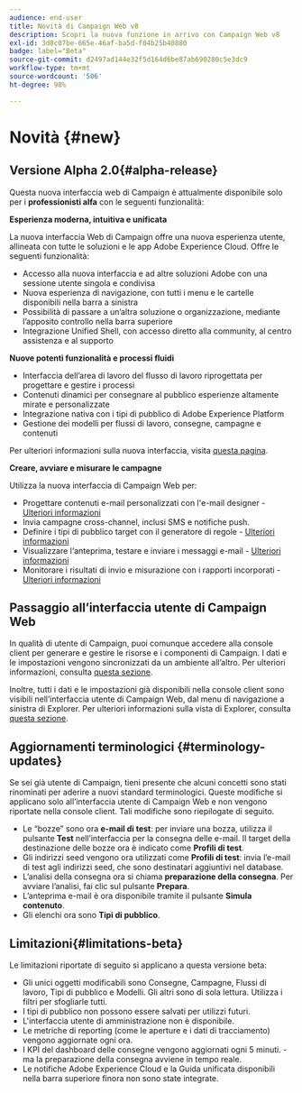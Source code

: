 ```yaml
---
audience: end-user
title: Novità di Campaign Web v8
description: Scopri la nuova funzione in arrivo con Campaign Web v8
exl-id: 3d8c07be-665e-46af-ba5d-f04b25b40880
badge: label="Beta"
source-git-commit: d2497ad144e32f5d164d6be87ab690280c5e3dc9
workflow-type: tm+mt
source-wordcount: '506'
ht-degree: 98%

---
```



# Novità {#new}

## Versione Alpha 2.0{#alpha-release}

Questa nuova interfaccia web di Campaign è attualmente disponibile solo per i **professionisti alfa** con le seguenti funzionalità:

**Esperienza moderna, intuitiva e unificata**

La nuova interfaccia Web di Campaign offre una nuova esperienza utente, allineata con tutte le soluzioni e le app Adobe Experience Cloud. Offre le seguenti funzionalità:

* Accesso alla nuova interfaccia e ad altre soluzioni Adobe con una sessione utente singola e condivisa
* Nuova esperienza di navigazione, con tutti i menu e le cartelle disponibili nella barra a sinistra
* Possibilità di passare a un’altra soluzione o organizzazione, mediante l’apposito controllo nella barra superiore
* Integrazione Unified Shell, con accesso diretto alla community, al centro assistenza e al supporto

**Nuove potenti funzionalità e processi fluidi**

* Interfaccia dell’area di lavoro del flusso di lavoro riprogettata per progettare e gestire i processi
* Contenuti dinamici per consegnare al pubblico esperienze altamente mirate e personalizzate
* Integrazione nativa con i tipi di pubblico di Adobe Experience Platform
* Gestione dei modelli per flussi di lavoro, consegne, campagne e contenuti

Per ulteriori informazioni sulla nuova interfaccia, visita [questa pagina](../get-started/user-interface.md).

**Creare, avviare e misurare le campagne**

Utilizza la nuova interfaccia di Campaign Web per:

* Progettare contenuti e-mail personalizzati con l&#39;e-mail designer - [Ulteriori informazioni](../content/edit-content.md)
* Invia campagne cross-channel, inclusi SMS e notifiche push.
* Definire i tipi di pubblico target con il generatore di regole - [Ulteriori informazioni](../audience/about-audiences.md)
* Visualizzare l‘anteprima, testare e inviare i messaggi e-mail - [Ulteriori informazioni](../monitor/prepare-send.md)
* Monitorare i risultati di invio e misurazione con i rapporti incorporati - [Ulteriori informazioni](../reporting/delivery-reports.md)


## Passaggio all’interfaccia utente di Campaign Web

In qualità di utente di Campaign, puoi comunque accedere alla console client per generare e gestire le risorse e i componenti di Campaign. I dati e le impostazioni vengono sincronizzati da un ambiente all’altro. Per ulteriori informazioni, consulta [questa sezione](../get-started/get-started.md#about-campaign-client-consoleac-client).

Inoltre, tutti i dati e le impostazioni già disponibili nella console client sono visibili nell’interfaccia utente di Campaign Web, dal menu di navigazione a sinistra di Explorer. Per ulteriori informazioni sulla vista di Explorer, consulta [questa sezione](../get-started/user-interface.md#explorer-user-interface-explorer).


## Aggiornamenti terminologici {#terminology-updates}

Se sei già utente di Campaign, tieni presente che alcuni concetti sono stati rinominati per aderire a nuovi standard terminologici. Queste modifiche si applicano solo all’interfaccia utente di Campaign Web e non vengono riportate nella console client. Tali modifiche sono riepilogate di seguito.

* Le “bozze” sono ora **e-mail di test**: per inviare una bozza, utilizza il pulsante **Test** nell’interfaccia per la consegna delle e-mail. Il target della destinazione delle bozze ora è indicato come **Profili di test**.
* Gli indirizzi seed vengono ora utilizzati come **Profili di test**: invia l’e-mail di test agli indirizzi seed, che sono destinatari aggiuntivi nel database.
* L’analisi della consegna ora si chiama **preparazione della consegna**. Per avviare l’analisi, fai clic sul pulsante **Prepara**.
* L’anteprima e-mail è ora disponibile tramite il pulsante **Simula contenuto**.
* Gli elenchi ora sono **Tipi di pubblico**.

## Limitazioni{#limitations-beta}

Le limitazioni riportate di seguito si applicano a questa versione beta:

* Gli unici oggetti modificabili sono Consegne, Campagne, Flussi di lavoro, Tipi di pubblico e Modelli. Gli altri sono di sola lettura. Utilizza i filtri per sfogliarle tutti.
* I tipi di pubblico non possono essere salvati per utilizzi futuri.
* L&#39;interfaccia utente di amministrazione non è disponibile.
* Le metriche di reporting (come le aperture e i dati di tracciamento) vengono aggiornate ogni ora.
* I KPI del dashboard delle consegne vengono aggiornati ogni 5 minuti. - ma la preparazione della consegna avviene in tempo reale.
* Le notifiche Adobe Experience Cloud e la Guida unificata disponibili nella barra superiore finora non sono state integrate.

